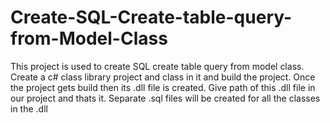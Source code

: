 # Create-SQL-Create-table-query-from-Model-Class

This project is used to create SQL create table query from model class.
Create a c# class library project and class in it and build the project.
Once the project gets build then its .dll file is created. Give path of this .dll file in our project and thats it.
Separate .sql files will be created for all the classes in the .dll 
